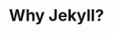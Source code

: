---
layout: post
title: "Why Jekyll?"
description: 
headline: 
category: webdevelopment
tags: [jekyll]
imagefeature: 
mathjax: 
chart: 
comments: true
featured: true
---